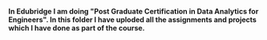 **In Edubridge I am doing "Post Graduate Certification in Data Analytics for Engineers". In this folder I have uploded all the assignments and projects which I have done as part of the course.**
